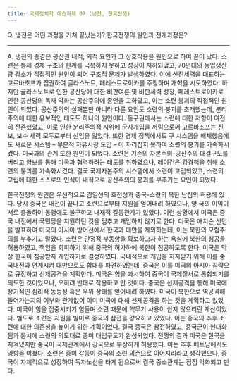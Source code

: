 ```yaml
---
title: 국제정치학 예습과제 07 (냉전, 한국전쟁)
---
```


Q. 냉전은 어떤 과정을 거쳐 끝났는가? 한국전쟁의 원인과 전개과정은?

---

A. 냉전의 종결은 공산권 내적, 외적 요인과 그 상호작용을 원인으로 하여 끝이 났다. 소련은 통제 경제 구조의 한계를 극복하지 못하고 성장이 저하되었고, 70년대의 농업생산량 감소가 직접적인 원인이 되어 구조적 문제가 발생하였다. 이에 신진세력을 대표하는 고르바초프가 집권하여 글라스노트, 페레스트로이카를 주창하며 개혁을 시도하였다. 하지만 글라스노트로 인한 공산당에 대한 비판여론 및 비판세력 성장, 페레스트로이카로 인한 공산당의 독재 약화는 공산주의에 종언을 고하였고, 이는 소련 붕괴의 직접적인 원인이 되었다. 공산주의의 실패뿐만 아니라 다른 요인도 소련의 붕괴를 초래했는데, 분리주의에 대한 유보적인 태도도 하나의 원인이다. 동구권에서는 소련에 대한 저항이 여전히 잔존했었고, 이로 인한 분리주의적 시위에 군사개입을 꺼림으로써 고르바초프는 진보, 보수 세력 모두로부터 신임을 잃었다. 또한 경제 정책에서도 구 시스템을 해체했음에도 새로운 시스템 – 부분적 자유시장 도입 – 이 자리잡지 못하여 소련의 붕괴를 가속화시켰다. 미국과의 관계 또한 원인이 되었다. 소련은 기존의 자본주의-공산주의 대결구도를 버리고 양보를 통해 미국과 협력하려는 태도를 취하였으나, 레이건은 강경책을 취해 소련의 붕괴를 가속화시켰다. 결국 국제자본주의 시스템에서 소련이 고립되었고, 소련의 고립에 대한 스스로의 인식이 내적으로 공산주의의 붕괴를 부추기는 요인이 되었다.

한국전쟁의 원인은 우선적으로 김일성의 호전성과 중국-소련의 북한 남침의 허용에 있다. 당시 중국은 내전이 끝나고 소련으로부터 지원을 얻어내려 하였으나, 양 국의 이익이 서로 충돌하여 동맹에도 불구하고 내재적 갈등관계가 있었다. 이런 상황에서 미국은 중국 내전에서 국민당을 지원하던 것을 멈추고 개입하지 않기로 한다. 미국은 애치슨 선언을 발표하여 미국의 아시아 방어선에서 한국과 대만을 제외하는데, 이는 북한의 모험주의를 부추기고 말았다. 소련은 안정적 부동항을 확보하고자 하는 욕심에 북한의 침공을 허용하였고, 책임을 회피하기 위해 중국의 허가하에 북한이 침공하도록 한다. 미국은 막상 한국이 침공받자 개입하기로 결정하였다. 국내적으로 개입을 지지받기 위해 이를 중국내전과 연계시켜 대만으로도 함대를 파견하였는데, 중국은 이를 미국의 아시아 침략으로 규정하고 선제공격을 계획한다. 미국은 힘을 과시하여 중국이 국제질서로 통합되기를 의도한 것이었으나, 오히려 반대로 작용하고 만 것이다. 중국은 선제공격을 통해 미국에 장기적인 심리적 동등성 혹은 우위 상태를 얻어내려 하였다. 미국이 북한으로 역공격해 들어가는지의 여부와 관계없이 이미 미국에 대해 선제공격을 하는 것을 계획하고 있었다. 미국이 힘을 집중시키기 힘들며 소련 때문에 핵무기 사용이 쉽지 않으리란 계산이었다. 별도로 소련은 지원을 빌미로 중국의 참전을 강요하고 있었다. 이는 중국의 추후 소련에 대한 의존성을 높이기 위한 계획이었다. 결국 중국은 참전하였고, 중국군이 현대화됨과 동시에 소련의 의도대로 중미 대립구도가 완성되었다. 전쟁의 결과 미국은 한국을 지켜냈지만 중국이 국제관계에서 강국으로 부상하게 허용했다. 이는 추후 베트남에서도 영향을 미쳤다. 소련은 중미 갈등이 중국의 소련 의존으로 이어지리라고 생각했으나, 중국이 자체적으로 성장하여 독자노선을 타게 됨으로써 결국 중소관계는 점점 악화되고 만다.
